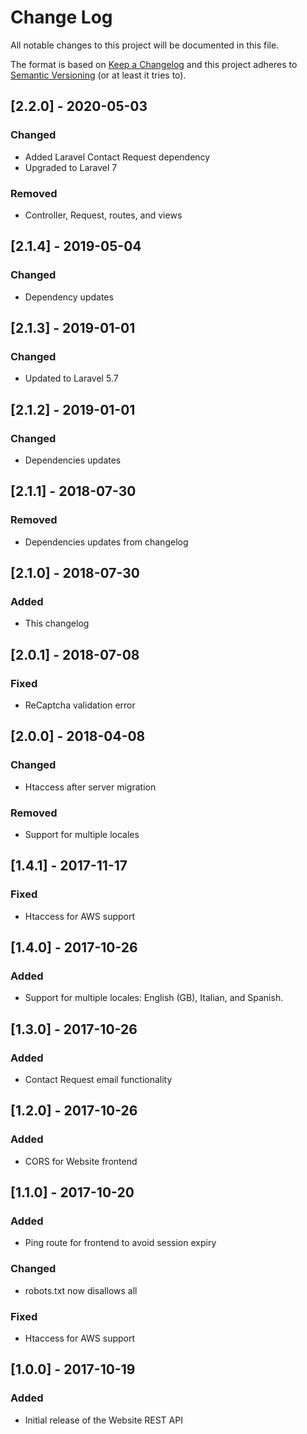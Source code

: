 # Change Log
All notable changes to this project will be documented in this file.

The format is based on [Keep a Changelog](http://keepachangelog.com/)
and this project adheres to [Semantic Versioning](http://semver.org/) (or at least it tries to).

## [2.2.0] - 2020-05-03
### Changed
- Added Laravel Contact Request dependency
- Upgraded to Laravel 7
### Removed
- Controller, Request, routes, and views

## [2.1.4] - 2019-05-04
### Changed
- Dependency updates

## [2.1.3] - 2019-01-01
### Changed
- Updated to Laravel 5.7

## [2.1.2] - 2019-01-01
### Changed
- Dependencies updates

## [2.1.1] - 2018-07-30
### Removed
- Dependencies updates from changelog

## [2.1.0] - 2018-07-30
### Added
- This changelog

## [2.0.1] - 2018-07-08
### Fixed
- ReCaptcha validation error

## [2.0.0] - 2018-04-08
### Changed
- Htaccess after server migration
### Removed
- Support for multiple locales

## [1.4.1] - 2017-11-17
### Fixed
- Htaccess for AWS support

## [1.4.0] - 2017-10-26
### Added
- Support for multiple locales: English (GB), Italian, and Spanish.

## [1.3.0] - 2017-10-26
### Added
- Contact Request email functionality

## [1.2.0] - 2017-10-26
### Added
- CORS for Website frontend

## [1.1.0] - 2017-10-20
### Added
- Ping route for frontend to avoid session expiry
### Changed
- robots.txt now disallows all
### Fixed
- Htaccess for AWS support

## [1.0.0] - 2017-10-19
### Added
- Initial release of the Website REST API
